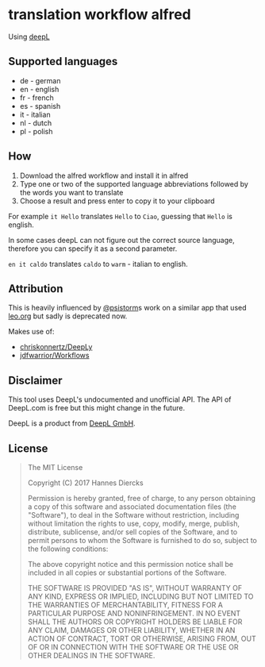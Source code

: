 translation workflow alfred
===========================

Using [deepL](https://www.deepl.com/translator)


## Supported languages

 - de - german
 - en - english
 - fr - french
 - es - spanish
 - it - italian
 - nl - dutch
 - pl - polish


## How

 1. Download the alfred workflow and install it in alfred 
 2. Type one or two of the supported language abbreviations followed by the words you want to translate
 3. Choose a result and press enter to copy it to your clipboard

For example `it Hello` translates `Hello` to `Ciao`, guessing that `Hello` is english.

In some cases deepL can not figure out the correct source language, therefore
you can specify it as a second parameter.

`en it caldo` translates `caldo` to `warm` - italian to english.


## Attribution

This is heavily influenced by [@psistorm](https://github.com/psistorm)s work
on a similar app that used [leo.org](http://leo.org/) but sadly is deprecated now.

Makes use of:

 - [chriskonnertz/DeepLy](https://github.com/chriskonnertz/DeepLy)
 - [jdfwarrior/Workflows](https://github.com/jdfwarrior/Workflows)


## Disclaimer

This tool uses DeepL's undocumented and unofficial API. The API of DeepL.com is free but this might change in the future.

DeepL is a product from [DeepL GmbH](https://www.deepl.com/publisher.html). 


## License

> The MIT License
> 
> Copyright (C) 2017 Hannes Diercks
> 
> Permission is hereby granted, free of charge, to any person obtaining a copy of
> this software and associated documentation files (the "Software"), to deal in
> the Software without restriction, including without limitation the rights to
> use, copy, modify, merge, publish, distribute, sublicense, and/or sell copies
> of the Software, and to permit persons to whom the Software is furnished to do
> so, subject to the following conditions:
> 
> The above copyright notice and this permission notice shall be included in all
> copies or substantial portions of the Software.
> 
> THE SOFTWARE IS PROVIDED "AS IS", WITHOUT WARRANTY OF ANY KIND, EXPRESS OR
> IMPLIED, INCLUDING BUT NOT LIMITED TO THE WARRANTIES OF MERCHANTABILITY, FITNESS
> FOR A PARTICULAR PURPOSE AND NONINFRINGEMENT. IN NO EVENT SHALL THE AUTHORS OR
> COPYRIGHT HOLDERS BE LIABLE FOR ANY CLAIM, DAMAGES OR OTHER LIABILITY, WHETHER
> IN AN ACTION OF CONTRACT, TORT OR OTHERWISE, ARISING FROM, OUT OF OR IN
> CONNECTION WITH THE SOFTWARE OR THE USE OR OTHER DEALINGS IN THE SOFTWARE.
